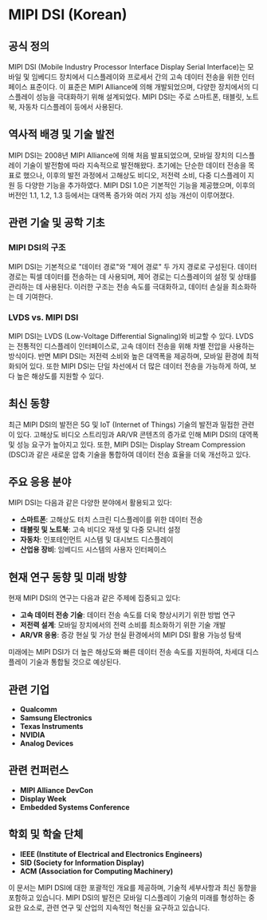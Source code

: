 # MIPI DSI (Korean)

## 공식 정의
MIPI DSI (Mobile Industry Processor Interface Display Serial Interface)는 모바일 및 임베디드 장치에서 디스플레이와 프로세서 간의 고속 데이터 전송을 위한 인터페이스 표준이다. 이 표준은 MIPI Alliance에 의해 개발되었으며, 다양한 장치에서의 디스플레이 성능을 극대화하기 위해 설계되었다. MIPI DSI는 주로 스마트폰, 태블릿, 노트북, 자동차 디스플레이 등에서 사용된다.

## 역사적 배경 및 기술 발전
MIPI DSI는 2008년 MIPI Alliance에 의해 처음 발표되었으며, 모바일 장치의 디스플레이 기술이 발전함에 따라 지속적으로 발전해왔다. 초기에는 단순한 데이터 전송을 목표로 했으나, 이후의 발전 과정에서 고해상도 비디오, 저전력 소비, 다중 디스플레이 지원 등 다양한 기능을 추가하였다. MIPI DSI 1.0은 기본적인 기능을 제공했으며, 이후의 버전인 1.1, 1.2, 1.3 등에서는 대역폭 증가와 여러 가지 성능 개선이 이루어졌다.

## 관련 기술 및 공학 기초
### MIPI DSI의 구조
MIPI DSI는 기본적으로 "데이터 경로"와 "제어 경로" 두 가지 경로로 구성된다. 데이터 경로는 픽셀 데이터를 전송하는 데 사용되며, 제어 경로는 디스플레이의 설정 및 상태를 관리하는 데 사용된다. 이러한 구조는 전송 속도를 극대화하고, 데이터 손실을 최소화하는 데 기여한다.

### LVDS vs. MIPI DSI
MIPI DSI는 LVDS (Low-Voltage Differential Signaling)와 비교할 수 있다. LVDS는 전통적인 디스플레이 인터페이스로, 고속 데이터 전송을 위해 차별 전압을 사용하는 방식이다. 반면 MIPI DSI는 저전력 소비와 높은 대역폭을 제공하며, 모바일 환경에 최적화되어 있다. 또한 MIPI DSI는 단일 차선에서 더 많은 데이터 전송을 가능하게 하여, 보다 높은 해상도를 지원할 수 있다.

## 최신 동향
최근 MIPI DSI의 발전은 5G 및 IoT (Internet of Things) 기술의 발전과 밀접한 관련이 있다. 고해상도 비디오 스트리밍과 AR/VR 콘텐츠의 증가로 인해 MIPI DSI의 대역폭 및 성능 요구가 높아지고 있다. 또한, MIPI DSI는 Display Stream Compression (DSC)과 같은 새로운 압축 기술을 통합하여 데이터 전송 효율을 더욱 개선하고 있다.

## 주요 응용 분야
MIPI DSI는 다음과 같은 다양한 분야에서 활용되고 있다:
- **스마트폰**: 고해상도 터치 스크린 디스플레이를 위한 데이터 전송
- **태블릿 및 노트북**: 고속 비디오 재생 및 다중 모니터 설정
- **자동차**: 인포테인먼트 시스템 및 대시보드 디스플레이
- **산업용 장비**: 임베디드 시스템의 사용자 인터페이스

## 현재 연구 동향 및 미래 방향
현재 MIPI DSI의 연구는 다음과 같은 주제에 집중되고 있다:
- **고속 데이터 전송 기술**: 데이터 전송 속도를 더욱 향상시키기 위한 방법 연구
- **저전력 설계**: 모바일 장치에서의 전력 소비를 최소화하기 위한 기술 개발
- **AR/VR 응용**: 증강 현실 및 가상 현실 환경에서의 MIPI DSI 활용 가능성 탐색

미래에는 MIPI DSI가 더 높은 해상도와 빠른 데이터 전송 속도를 지원하여, 차세대 디스플레이 기술과 통합될 것으로 예상된다.

## 관련 기업
- **Qualcomm**
- **Samsung Electronics**
- **Texas Instruments**
- **NVIDIA**
- **Analog Devices**

## 관련 컨퍼런스
- **MIPI Alliance DevCon**
- **Display Week**
- **Embedded Systems Conference**

## 학회 및 학술 단체
- **IEEE (Institute of Electrical and Electronics Engineers)**
- **SID (Society for Information Display)**
- **ACM (Association for Computing Machinery)**

이 문서는 MIPI DSI에 대한 포괄적인 개요를 제공하며, 기술적 세부사항과 최신 동향을 포함하고 있습니다. MIPI DSI의 발전은 모바일 디스플레이 기술의 미래를 형성하는 중요한 요소로, 관련 연구 및 산업의 지속적인 혁신을 요구하고 있습니다.